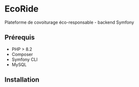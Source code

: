 # EcoRide

Plateforme de covoiturage éco-responsable - backend Symfony

## Prérequis

- PHP > 8.2
- Composer
- Symfony CLI
- MySQL

## Installation
